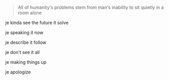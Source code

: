 > All of humanity's problems stem from man's inability to sit quietly in a room alone

je kinda see the future it solve

je speaking it now

je describe it follow

je don't see it all

je making things up

je apologize

